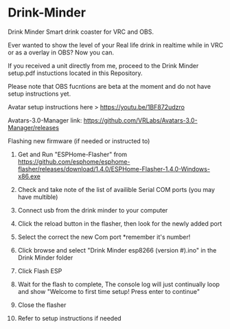 # Drink-Minder
Drink Minder Smart drink coaster for VRC and OBS.

Ever wanted to show the level of your Real life drink in realtime while in VRC or as a overlay in OBS? Now you can.

If you received a unit directly from me, proceed to the Drink Minder setup.pdf instuctions located in this Repository.

Please note that OBS fucntions are beta at the moment and do not have setup instructions yet.

Avatar setup instructions here > https://youtu.be/1BF872udzro

Avatars-3.0-Manager link: https://github.com/VRLabs/Avatars-3.0-Manager/releases


Flashing new firmware (if needed or instructed to)

1. Get and Run "ESPHome-Flasher" from https://github.com/esphome/esphome-flasher/releases/download/1.4.0/ESPHome-Flasher-1.4.0-Windows-x86.exe

2. Check and take note of the list of availible Serial COM ports (you may have multible)

3. Connect usb from the drink minder to your computer

4. Click the reload button in the flasher, then look for the newly added port

5. Select the correct the new Com port *remember it's number!

6. Click browse and select "Drink Minder esp8266 (version #).ino" in the Drink Minder folder

7. Click Flash ESP

8. Wait for the flash to complete, The console log will just continually loop and show "Welcome to first time setup! Press enter to continue"

9. Close the flasher

10. Refer to setup instructions if needed



